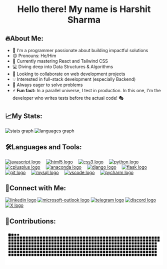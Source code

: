 <h1 align="center">Hello there! My name is Harshit Sharma</h1>

## 🔥About Me:
- 🗿 I'm a programmer passionate about building impactful solutions
- 😊 Pronouns: He/Him
- 🌱 Currently mastering React and Tailwind CSS
- 💻 Diving deep into Data Structures & Algorithms
- 🚀 Looking to collaborate on web development projects
- 💡 Interested in full-stack development (especially Backend)
- 🎯 Always eager to solve problems
- ⚡ <b>Fun fact:</b> In a parallel universe, I test in production. In this one, I'm the developer who writes tests before the actual code! 🎭

###

## 📈My Stats:
<div align="left">  
  <img src="https://github-readme-stats.vercel.app/api?username=HsAhRaSrHmIaT&hide_title=false&hide_rank=false&show_icons=true&include_all_commits=true&count_private=true&disable_animations=false&theme=dracula&locale=en&hide_border=false" height="150" alt="stats graph"  />
  <img src="https://github-readme-stats.vercel.app/api/top-langs?username=HsAhRaSrHmIaT&locale=en&hide_title=false&layout=compact&card_width=320&langs_count=5&theme=dracula&hide_border=false" height="150" alt="languages graph"  />
</div>

###

<div align="left">
  
  ## 🛠️Languages and Tools:
  <a href="https://developer.mozilla.org/en-US/docs/Web/JavaScript"><img src="https://cdn.jsdelivr.net/gh/devicons/devicon/icons/javascript/javascript-original.svg" height="30" alt="javascript logo"  /></a>
  <img width="10" />
  <a href="https://developer.mozilla.org/en-US/docs/Web/HTML"><img src="https://cdn.jsdelivr.net/gh/devicons/devicon/icons/html5/html5-original.svg" height="30" alt="html5 logo"  /></a>
  <img width="10" />
  <a href="https://developer.mozilla.org/en-US/docs/Web/CSS"><img src="https://cdn.jsdelivr.net/gh/devicons/devicon/icons/css3/css3-original.svg" height="30" alt="css3 logo"  /></a>
  <img width="10" />
  <a href="https://www.python.org/doc/"><img src="https://cdn.jsdelivr.net/gh/devicons/devicon/icons/python/python-original.svg" height="30" alt="python logo"  /></a>
  <img width="10" />
  <a href="https://cplusplus.com/doc/tutorial/"><img src="https://cdn.jsdelivr.net/gh/devicons/devicon/icons/cplusplus/cplusplus-original.svg" height="30" alt="cplusplus logo"  /></a>
  <img width="10" />
  <a href="https://docs.anaconda.com/"><img src="https://cdn.jsdelivr.net/gh/devicons/devicon/icons/anaconda/anaconda-original.svg" height="30" alt="anaconda logo"  /></a>
  <img width="10" />
  <a href="https://docs.djangoproject.com/en/5.1/"><img src="https://cdn.jsdelivr.net/gh/devicons/devicon/icons/django/django-plain.svg" height="30" alt="django logo"  /></a>
  <img width="10" />
  <a href="https://flask.palletsprojects.com/en/3.0.x/"><img src="https://cdn.jsdelivr.net/gh/devicons/devicon/icons/flask/flask-original.svg" height="30" alt="flask logo"  /></a>
  <img width="10" />
  <a href="https://git-scm.com/doc"><img src="https://cdn.jsdelivr.net/gh/devicons/devicon/icons/git/git-original.svg" height="30" alt="git logo"  /></a>
  <img width="10" />
  <a href="https://dev.mysql.com/doc/"><img src="https://cdn.jsdelivr.net/gh/devicons/devicon/icons/mysql/mysql-original.svg" height="30" alt="mysql logo"  /></a>
  <img width="10" />
  <a href="https://code.visualstudio.com/Docs"><img src="https://cdn.jsdelivr.net/gh/devicons/devicon/icons/vscode/vscode-original.svg" height="30" alt="vscode logo"  /></a>
  <img width="10" />
  <a href="https://www.jetbrains.com/help/pycharm/quick-start-guide.html"><img src="https://cdn.jsdelivr.net/gh/devicons/devicon/icons/pycharm/pycharm-original.svg" height="30" alt="pycharm logo"  /></a>
</div>

###

<div align="left">
  
  ## 🤝Connect with Me:
  <a href="https://www.linkedin.com/in/harshit-sharma-223612296/"><img src="https://img.icons8.com/?size=100&id=13930&format=png&color=000000" height="35" alt="linkedin logo"  /></a>
  <a href="mailto:harshitsharma2.04@outlook.com"><img src="https://img.icons8.com/?size=100&id=ut6gQeo5pNqf&format=png&color=000000" height="35" alt="microsoft-outlook logo"  /></a>
  <a href="https://t.me/HsAhRaSrHmIaT"><img src="https://img.icons8.com/?size=100&id=63306&format=png&color=000000" height="35" alt="telegram logo" /></a>
  <a href="https://discordapp.com/users/886296985743798382"><img src="https://img.icons8.com/?size=100&id=M725CLW4L7wE&format=png&color=000000" height="35" alt="discord logo"  /></a>
  <a href="https://twitter.com/HsAhRaSrHmIaT"><img src="https://img.icons8.com/?size=100&id=ClbD5JTFM7FA&format=png&color=000000" height="35" alt="X logo" /></a>
</div>

###

## 🐍Contributions:

<img src="https://raw.githubusercontent.com/HsAhRaSrHmIaT/HsAhRaSrHmIaT/output/snake.svg" alt="Snake animation" />

###
